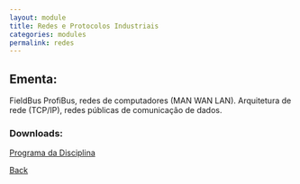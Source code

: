 ```yaml
---
layout: module
title: Redes e Protocolos Industriais
categories: modules
permalink: redes
---
```


##  Ementa:

FieldBus ProfiBus, redes de computadores (MAN WAN LAN). Arquitetura de rede (TCP/IP), redes públicas de comunicação de dados.

### Downloads:
[Programa da Disciplina](/redes/FENG-PUCRS.ProgramasDeDisciplinas.4463802.Vigente.2010-1a2017-2.pdf)

[Back]({{site.url}})
